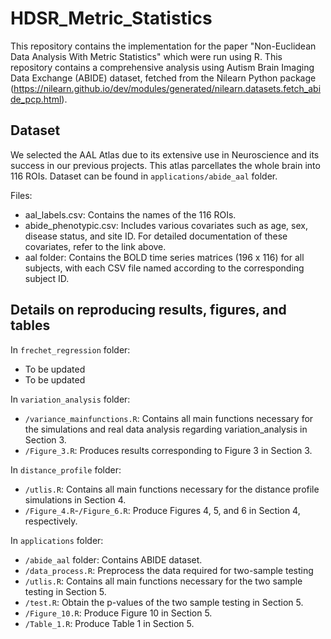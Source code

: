 # HDSR_Metric_Statistics

This repository contains the implementation for the paper "Non-Euclidean Data Analysis With Metric Statistics" which were run using R. This repository contains a comprehensive analysis using Autism Brain Imaging Data Exchange (ABIDE) dataset, fetched from the Nilearn Python package (https://nilearn.github.io/dev/modules/generated/nilearn.datasets.fetch_abide_pcp.html). 

## Dataset
We selected the AAL Atlas due to its extensive use in Neuroscience and its success in our previous projects. This atlas parcellates the whole brain into 116 ROIs.
Dataset can be found in `applications/abide_aal` folder.

Files: 
- aal_labels.csv: Contains the names of the 116 ROIs.
- abide_phenotypic.csv: Includes various covariates such as age, sex, disease status, and site ID. For detailed documentation of these covariates, refer to the link above.
- aal folder: Contains the BOLD time series matrices (196 x 116) for all subjects, with each CSV file named according to the corresponding subject ID.

## Details on reproducing results, figures, and tables

In `frechet_regression` folder:
* To be updated
* To be updated

In `variation_analysis` folder:
* `/variance_mainfunctions.R`: Contains all main functions necessary for the simulations and real data analysis regarding variation_analysis in Section 3.
* `/Figure_3.R`: Produces results corresponding to Figure 3 in Section 3.

In `distance_profile` folder:
* `/utlis.R`: Contains all main functions necessary for the distance profile simulations in Section 4.
* `/Figure_4.R`-`/Figure_6.R`: Produce Figures 4, 5, and 6 in Section 4, respectively.

In `applications` folder:
* `/abide_aal` folder: Contains ABIDE dataset.
* `/data_process.R`: Preprocess the data required for two-sample testing
* `/utlis.R`: Contains all main functions necessary for the two sample testing in Section 5.
* `/test.R`: Obtain the p-values of the two sample testing in Section 5.
* `/Figure_10.R`: Produce Figure 10 in Section 5.
* `/Table_1.R`: Produce Table 1 in Section 5.
